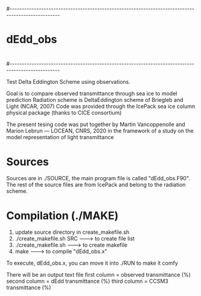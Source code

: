 
#--------------------------------------------------------------------------------------------------
#
# dEdd_obs
#
#--------------------------------------------------------------------------------------------------

Test Delta Eddington Scheme using observations.

Goal is to compare observed transmittance through sea ice to model prediction
Radiation scheme is DeltaEddington scheme of Briegleb and Light (NCAR, 2007) 
Code was provided through the IcePack sea ice column physical package (thanks to CICE consortium)

The present tesing code was put together by Martin Vancoppenolle and Marion Lebrun — LOCEAN, CNRS, 2020
in the framework of a study on the model representation of light transmittance

# Sources
Sources are in ./SOURCE, the main program file is called "dEdd_obs.F90".
The rest of the source files are from IcePack and belong to the radiation scheme.

# Compilation (./MAKE)
1) update source directory in create_makefile.sh
2) ./create_makefile.sh SRC  ---> to create file list
3) ./create_makefile.sh  ---> to create makefile
4) make ---> to compile "dEdd_obs.x"

To execute, dEdd_obs.x, you can move it into ./RUN to make it comfy

There will be an output text file
first column  = observed transmittance (%)
second column = dEdd transmittance (%)
third column  = CCSM3 transmittance (%)



